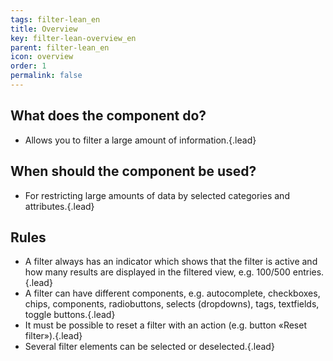 ```yaml
---
tags: filter-lean_en
title: Overview
key: filter-lean-overview_en
parent: filter-lean_en
icon: overview
order: 1
permalink: false  
---
```


## What does the component do?
* Allows you to filter a large amount of information.{.lead}

## When should the component be used?
* For restricting large amounts of data by selected categories and attributes.{.lead}

## Rules
* A filter always has an indicator which shows that the filter is active and how many results are displayed in the filtered view, e.g. 100/500 entries.{.lead}
* A filter can have different components, e.g. <sbb-link variant="inline" type="button" href="/{{page.lang}}/design-system/lean/components/autocomplete">autocomplete</sbb-link>, <sbb-link variant="inline" type="button" href="/{{page.lang}}/design-system/lean/components/checkbox">checkboxes</sbb-link>, <sbb-link variant="inline" type="button" href="/{{page.lang}}/design-system/lean/components/chip">chips</sbb-link>, <sbb-link variant="inline" type="button" href="/{{page.lang}}/design-system/lean/components/datepicker">components</sbb-link>, <sbb-link variant="inline" type="button" href="/{{page.lang}}/design-system/lean/components/radiobutton">radiobuttons</sbb-link>, <sbb-link variant="inline" type="button" href="/{{page.lang}}/design-system/lean/components/select">selects (dropdowns)</sbb-link>, <sbb-link variant="inline" type="button" href="/{{page.lang}}/design-system/lean/components/tag">tags</sbb-link>, <sbb-link variant="inline" type="button" href="/{{page.lang}}/design-system/lean/components/textfield">textfields</sbb-link>, <sbb-link variant="inline" type="button" href="/{{page.lang}}/design-system/lean/components/toggle">toggle buttons</sbb-link>.{.lead}
* It must be possible to reset a filter with an action (e.g. button «Reset filter»).{.lead}
* Several filter elements can be selected or deselected.{.lead}

